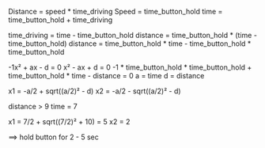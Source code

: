 Distance = speed * time_driving
Speed = time_button_hold
time = time_button_hold + time_driving

time_driving = time - time_button_hold
distance = time_button_hold * (time - time_button_hold)
distance = time_button_hold * time - time_button_hold * time_button_hold

-1x² + ax - d = 0
x² - ax + d = 0
-1 * time_button_hold * time_button_hold + time_button_hold * time - distance = 0
a = time
d = distance

x1 = -a/2 + sqrt((a/2)² - d)
x2 = -a/2 - sqrt((a/2)² - d)

distance > 9
time = 7

x1 = 7/2 +  sqrt((7/2)² + 10) = 5
x2 = 2

==> hold button for 2 - 5 sec
